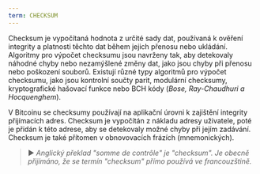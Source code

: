 ```yaml
---
term: CHECKSUM
---
```


Checksum je vypočítaná hodnota z určité sady dat, používaná k ověření integrity a platnosti těchto dat během jejich přenosu nebo ukládání. Algoritmy pro výpočet checksumu jsou navrženy tak, aby detekovaly náhodné chyby nebo nezamýšlené změny dat, jako jsou chyby při přenosu nebo poškození souborů. Existují různé typy algoritmů pro výpočet checksumu, jako jsou kontrolní součty parit, modulární checksumy, kryptografické hašovací funkce nebo BCH kódy (*Bose, Ray-Chaudhuri a Hocquenghem*).

V Bitcoinu se checksumy používají na aplikační úrovni k zajištění integrity přijímacích adres. Checksum je vypočítán z nákladu adresy uživatele, poté je přidán k této adrese, aby se detekovaly možné chyby při jejím zadávání. Checksum je také přítomen v obnovovacích frázích (mnemonických).

> ► *Anglický překlad "somme de contrôle" je "checksum". Je obecně přijímáno, že se termín "checksum" přímo používá ve francouzštině.*